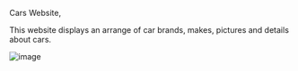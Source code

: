Cars Website,

This website displays an arrange of car brands, makes, pictures and details about cars.

![image](https://github.com/Federico1196/CarsWebsite/assets/65458679/79039241-42a6-420b-95e5-cbc1bb3c53dc)


